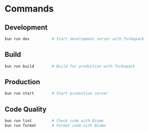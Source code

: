 # Commands

## Development

```bash
bun run dev          # Start development server with Turbopack
```

## Build

```bash
bun run build        # Build for production with Turbopack
```

## Production

```bash
bun run start        # Start production server
```

## Code Quality

```bash
bun run lint         # Check code with Biome
bun run format       # Format code with Biome
```

